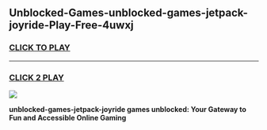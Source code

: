 
## Unblocked-Games-unblocked-games-jetpack-joyride-Play-Free-4uwxj
<h3>
<a href="https://premium76.site?title=unblocked-games-jetpack-joyride&ref=21A">CLICK TO PLAY</a></h3>
<hr>

<h3>
<a href="https://premium76.site?title=unblocked-games-jetpack-joyride&ref=21A">CLICK 2 PLAY</a>
  
</h3>

<a href="https://premium76.site?title=unblocked-games-jetpack-joyride&ref=21A"><img src="https://clearcache.store/games.png"></a>


**unblocked-games-jetpack-joyride games unblocked: Your Gateway to Fun and Accessible Online Gaming**
